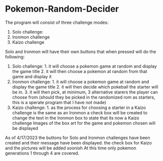 # Pokemon-Random-Decider

The program will consist of three challenge modes:
  1. Solo challenge:
  2. Ironmon challenge
  3. Kaizo challenge

Solo and Ironmon will have their own buttons that when pressed will do the following:
  1. Solo challenge:
    1. it will choose a pokemon game at random and display the game title
    2. it will then choose a pokemon at random from that game and display it
  2. Ironmon challenge:
    1. it will choose a pokemon game at random and display the game title
    2. it will then decide which pokeball the starter will be in.
    3. it will then pick, at minimum, 3 alternative starers the player can choose from (should they be picked in the randomized rom as starters, this is a sperate program that I have not made)
  3. Kaizo challenge:
    1. as the process for choosing a starter in a Kaizo challenge is the same as an Ironmon a check box will be created to change the text in the Ironmon box to state that its now a Kaizo challenge
Images of the box art for the game and pokemon chosen will be displayed

As of 4/17/2023 the buttons for Solo and Ironmon challenges have been created and their message have been displayed.
the check box for Kaizo and the pictures will be added soonish
At this time only pokemon generations 1 through 4 are covered.
